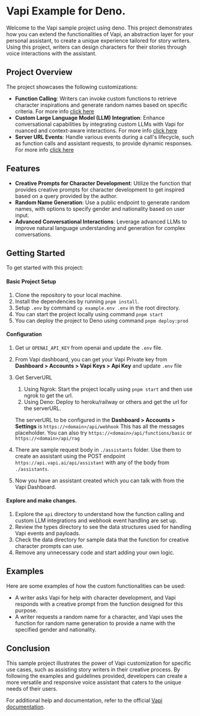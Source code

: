 # Vapi Example for Deno.

Welcome to the Vapi sample project using deno. This project demonstrates how you can extend the functionalities of Vapi, an abstraction layer for your personal assistant, to create a unique experience tailored for story writers. Using this project, writers can design characters for their stories through voice interactions with the assistant.

## Project Overview

The project showcases the following customizations:

- **Function Calling**: Writers can invoke custom functions to retrieve character inspirations and generate random names based on specific criteria. For more info [click here](api/custom-llm/README.md)
- **Custom Large Language Model (LLM) Integration**: Enhance conversational capabilities by integrating custom LLMs with Vapi for nuanced and context-aware interactions. For more info [click here](api/functions/README.md)
- **Server URL Events**: Handle various events during a call's lifecycle, such as function calls and assistant requests, to provide dynamic responses. For more info [click here](api/webhook/README.md)

## Features

- **Creative Prompts for Character Development**: Utilize the function that provides creative prompts for character development to get inspired based on a query provided by the author.
- **Random Name Generation**: Use a public endpoint to generate random names, with options to specify gender and nationality based on user input.
- **Advanced Conversational Interactions**: Leverage advanced LLMs to improve natural language understanding and generation for complex conversations.

## Getting Started

To get started with this project:

#### Basic Project Setup

1. Clone the repository to your local machine.
2. Install the dependencies by running `pnpm install`.
3. Setup `.env` by command `cp example.env .env` in the root directory.
4. You can start the project locally using command `pnpm start`
5. You can deploy the project to Deno using command `pnpm deploy:prod`

#### Configuration

1. Get ur `OPENAI_API_KEY` from openai and update the `.env` file.
2. From Vapi dashboard, you can get your Vapi Private key from **Dashboard > Accounts > Vapi Keys > Api Key** and update `.env` file
3. Get ServerURL

   1. Using Ngrok: Start the project locally using `pnpm start` and then use ngrok to get the url.
   2. Using Deno: Deploy to heroku/railway or others and get the url for the serverURL.

   The serverURL to be configured in the **Dashboard > Accounts > Settings** is `https://<domain>/api/webhook` This has all the messages placeholder. You can also try `https://<domain>/api/functions/basic` or `https://<domain>/api/rag`

4. There are sample request body in `./assistants` folder. Use them to create an assistant using the POST endpoint `https://api.vapi.ai/api/assistant` with any of the body from `./assistants`.
5. Now you have an assistant created which you can talk with from the Vapi Dashboard.

#### Explore and make changes.

1. Explore the `api` directory to understand how the function calling and custom LLM integrations and webhook event handling are set up.
2. Review the types directory to see the data structures used for handling Vapi events and payloads.
3. Check the data directory for sample data that the function for creative character prompts can use.
4. Remove any unnecessary code and start adding your own logic.

## Examples

Here are some examples of how the custom functionalities can be used:

- A writer asks Vapi for help with character development, and Vapi responds with a creative prompt from the function designed for this purpose.
- A writer requests a random name for a character, and Vapi uses the function for random name generation to provide a name with the specified gender and nationality.

## Conclusion

This sample project illustrates the power of Vapi customization for specific use cases, such as assisting story writers in their creative process. By following the examples and guidelines provided, developers can create a more versatile and responsive voice assistant that caters to the unique needs of their users.

For additional help and documentation, refer to the official [Vapi documentation](https://docs.vapi.ai).
